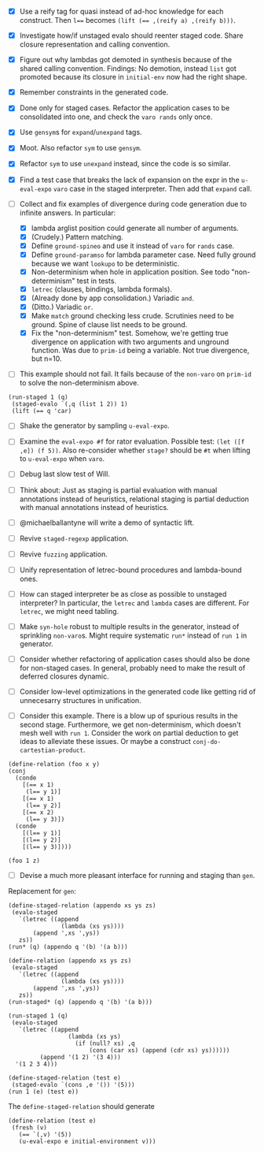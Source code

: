 - [x] Use a reify tag for quasi instead of ad-hoc knowledge for each construct.
      Then `l==` becomes `(lift (== ,(reify a) ,(reify b)))`.

- [x] Investigate how/if unstaged evalo should reenter staged code.
      Share closure representation and calling convention.

- [x] Figure out why lambdas got demoted in synthesis
      because of the shared calling convention.
      Findings: No demotion, instead `list` got promoted because its closure in `initial-env` now had the right shape.

- [x] Remember constraints in the generated code.

- [x] Done only for staged cases.
      Refactor the application cases to be consolidated into one, and check the `varo rands` only once.

- [x] Use `gensym`s for `expand`/`unexpand` tags.

- [x] Moot. Also refactor `sym` to use `gensym`.

- [x] Refactor `sym` to use `unexpand` instead, since the code is so similar.

- [x] Find a test case that breaks the lack of expansion on the expr in the `u-eval-expo` `varo` case in the staged interpreter.
      Then add that `expand` call.

- [ ] Collect and fix examples of divergence during code generation due to infinite answers. In particular:

    + [x] lambda arglist position could generate all number of arguments.
    + [x] (Crudely.) Pattern matching.
    + [x] Define `ground-spineo` and use it instead of `varo` for `rands` case.
    + [x] Define `ground-paramso` for lambda parameter case.
          Need fully ground because we want `lookupo` to be deterministic.
    + [x] Non-determinism when hole in application position.
          See todo "non-determinism" test in tests.
    + [x] `letrec` (clauses, bindings, lambda formals).
    + [x] (Already done by app consolidation.) Variadic `and`.
    + [x] (Ditto.) Variadic `or`.
    + [x] Make `match` ground checking less crude.
          Scrutinies need to be ground.
          Spine of clause list needs to be ground.
    + [x] Fix the "non-determinism" test.
          Somehow, we're getting true divergence on application with two arguments and unground function.
          Was due to `prim-id` being a variable.
          Not true divergence, but n=10.

- [ ] This example should not fail.
      It fails because of the `non-varo` on `prim-id` to solve the non-determinism above.
```
(run-staged 1 (q)
 (staged-evalo `(,q (list 1 2)) 1)
 (lift (== q 'car)
```

- [ ] Shake the generator by sampling `u-eval-expo`.

- [ ] Examine the `eval-expo #f` for rator evaluation.
      Possible test: `(let ([f ,e]) (f 5))`.
      Also re-consider whether `stage?` should be `#t` when lifting to `u-eval-expo` when `varo`.

- [ ] Debug last slow test of Will.

- [ ] Think about: Just as
      staging is partial evaluation with manual annotations instead of heuristics,
      relational staging is partial deduction with manual annotations instead of heuristics.

- [ ] @michaelballantyne will write a demo of syntactic lift.

- [ ] Revive `staged-regexp` application.

- [ ] Revive `fuzzing` application.

- [ ] Unify representation of letrec-bound procedures and lambda-bound ones.

- [ ] How can staged interpreter be as close as possible to unstaged interpreter?
      In particular, the `letrec` and `lambda` cases are different.
      For `letrec`, we might need tabling.

- [ ] Make `syn-hole` robust to multiple results in the generator,
      instead of sprinkling `non-varo`s.
      Might require systematic `run*` instead of `run 1` in generator.

- [ ] Consider whether refactoring of application cases should also be done for non-staged cases.
      In general, probably need to make the result of deferred closures dynamic.

- [ ] Consider low-level optimizations in the generated code like getting rid of unnecesarry structures in unification.

- [ ] Consider this example. There is a blow up of spurious results in the second stage.
      Furthermore, we get non-determinism, which doesn't mesh well with `run 1`.
      Consider the work on partial deduction to get ideas to alleviate these issues.
      Or maybe a construct `conj-do-cartestian-product`.
```
(define-relation (foo x y)
(conj
  (conde
    [(== x 1)
     (l== y 1)]
    [(== x 1)
     (l== y 2)]
    [(== x 2)
     (l== y 3)])
  (conde
    [(l== y 1)]
    [(l== y 2)]
    [(l== y 3)])))

(foo 1 z)
```

- [ ] Devise a much more pleasant interface for running and staging than `gen`.

Replacement for `gen`:

```
(define-staged-relation (appendo xs ys zs)
 (evalo-staged
   `(letrec ((append
               (lambda (xs ys))))
       (append ',xs ',ys))
   zs))
(run* (q) (appendo q '(b) '(a b)))
```

```
(define-relation (appendo xs ys zs)
 (evalo-staged
   `(letrec ((append
               (lambda (xs ys))))
       (append ',xs ',ys))
   zs))
(run-staged* (q) (appendo q '(b) '(a b)))
```

```
(run-staged 1 (q)
 (evalo-staged
   `(letrec ((append
                 (lambda (xs ys)
                   (if (null? xs) ,q
                       (cons (car xs) (append (cdr xs) ys))))))
         (append '(1 2) '(3 4)))
  '(1 2 3 4)))
```

```
(define-staged-relation (test e)
 (staged-evalo `(cons ,e '()) '(5)))
(run 1 (e) (test e))
```
The `define-staged-relation` should generate
```
(define-relation (test e)
 (fresh (v)
   (== `(,v) '(5))
   (u-eval-expo e initial-environment v)))
```
